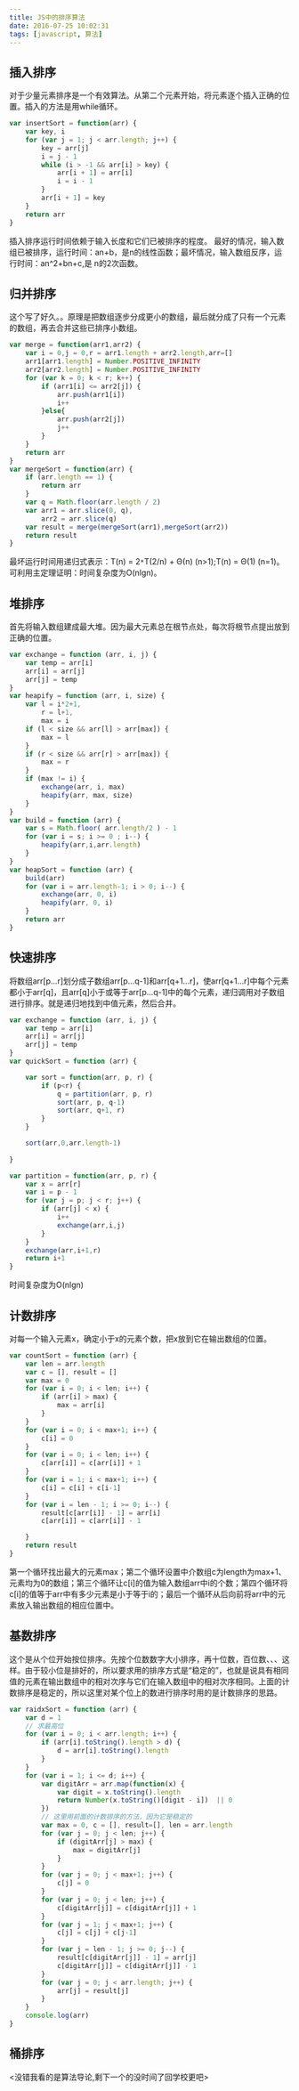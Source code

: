 ```yaml
---
title: JS中的排序算法
date: 2016-07-25 10:02:31
tags: [javascript, 算法]
---
```

## 插入排序
对于少量元素排序是一个有效算法。从第二个元素开始，将元素逐个插入正确的位置。插入的方法是用while循环。

```javascript
var insertSort = function(arr) {
	var key, i
	for (var j = 1; j < arr.length; j++) {
		key = arr[j]
		i = j - 1
		while (i > -1 && arr[i] > key) {
			arr[i + 1] = arr[i]	
			i = i - 1
		}
		arr[i + 1] = key
	}
	return arr
}
```
<!--more-->
插入排序运行时间依赖于输入长度和它们已被排序的程度。
最好的情况，输入数组已被排序，运行时间：an+b，是n的线性函数；最坏情况，输入数组反序，运行时间：an^2+bn+c,是 n的2次函数。

## 归并排序
这个写了好久。。原理是把数组逐步分成更小的数组，最后就分成了只有一个元素的数组，再去合并这些已排序小数组。

```javascript
var merge = function(arr1,arr2) {
	var i = 0,j = 0,r = arr1.length + arr2.length,arr=[]
	arr1[arr1.length] = Number.POSITIVE_INFINITY
	arr2[arr2.length] = Number.POSITIVE_INFINITY
	for (var k = 0; k < r; k++) {
		if (arr1[i] <= arr2[j]) {
			arr.push(arr1[i])
			i++
		}else{
			arr.push(arr2[j])
			j++
		}
	}
	return arr
}
var mergeSort = function(arr) {
	if (arr.length == 1) {
		return arr
	}
	var q = Math.floor(arr.length / 2)
	var arr1 = arr.slice(0, q),
		arr2 = arr.slice(q)
	var result = merge(mergeSort(arr1),mergeSort(arr2))
	return result
}
```
最坏运行时间用递归式表示：T(n) = 2`*`T(2/n) + Θ(n) (n>1);T(n) = Θ(1) (n=1)。可利用主定理证明：时间复杂度为O(nlgn)。

## 堆排序
首先将输入数组建成最大堆。因为最大元素总在根节点处，每次将根节点提出放到正确的位置。

```js
var exchange = function (arr, i, j) {
	var temp = arr[i]
	arr[i] = arr[j]
	arr[j] = temp
}
var heapify = function (arr, i, size) {
	var l = i*2+1,
		r = l+1,
		max = i
	if (l < size && arr[l] > arr[max]) {
		max = l
	}
	if (r < size && arr[r] > arr[max]) {
		max = r
	}
	if (max != i) {
		exchange(arr, i, max)
		heapify(arr, max, size)
	}
}
var build = function (arr) {
	var s = Math.floor( arr.length/2 ) - 1
	for (var i = s; i >= 0 ; i--) {
		heapify(arr,i,arr.length)
	}
}
var heapSort = function (arr) {
	build(arr)
	for (var i = arr.length-1; i > 0; i--) {
		exchange(arr, 0, i)
		heapify(arr, 0, i)
	}
	return arr
}
```
## 快速排序
将数组arr[p...r]划分成子数组arr[p...q-1]和arr[q+1...r]，使arr[q+1...r]中每个元素都小于arr[q]，且arr[q]小于或等于arr[p...q-1]中的每个元素，递归调用对子数组进行排序。就是递归地找到中值元素，然后合并。

```js
var exchange = function (arr, i, j) {
	var temp = arr[i]
	arr[i] = arr[j]
	arr[j] = temp
}
var quickSort = function (arr) {

	var sort = function(arr, p, r) {
		if (p<r) {
			q = partition(arr, p, r)
			sort(arr, p, q-1)
			sort(arr, q+1, r)
		}
	}

	sort(arr,0,arr.length-1)
	
}

var partition = function(arr, p, r) {
	var x = arr[r]
	var i = p - 1
	for (var j = p; j < r; j++) {
		if (arr[j] < x) {
			i++
			exchange(arr,i,j)
		}
	}
	exchange(arr,i+1,r)
	return i+1
}
```
时间复杂度为O(nlgn)

## 计数排序
对每一个输入元素x，确定小于x的元素个数，把x放到它在输出数组的位置。

```js
var countSort = function (arr) {
	var len = arr.length
	var c = [], result = []
	var max = 0 
	for (var i = 0; i < len; i++) {
		if (arr[i] > max) {
			max = arr[i]
		}
	}
	for (var i = 0; i < max+1; i++) {
		c[i] = 0
	}
	for (var i = 0; i < len; i++) {
		c[arr[i]] = c[arr[i]] + 1
	}
	for (var i = 1; i < max+1; i++) {
		c[i] = c[i] + c[i-1]
	}
	for (var i = len - 1; i >= 0; i--) {
		result[c[arr[i]] - 1] = arr[i]
		c[arr[i]] = c[arr[i]] - 1

	}
	return result
}
```
第一个循环找出最大的元素max；第二个循环设置中介数组c为length为max+1、元素均为0的数组；第三个循环让c[i]的值为输入数组arr中i的个数；第四个循环将c[i]的值等于arr中有多少元素是小于等于i的；最后一个循环从后向前将arr中的元素放入输出数组的相应位置中。

## 基数排序
这个是从个位开始按位排序。先按个位数数字大小排序，再十位数，百位数、、、这样。由于较小位是排好的，所以要求用的排序方式是“稳定的”，也就是说具有相同值的元素在输出数组中的相对次序与它们在输入数组中的相对次序相同。上面的计数排序是稳定的，所以这里对某个位上的数进行排序时用的是计数排序的思路。

```js
var raidxSort = function (arr) {
	var d = 1
	// 求最高位
	for (var i = 0; i < arr.length; i++) {
		if (arr[i].toString().length > d) {
			d = arr[i].toString().length
		}
	}
	for (var i = 1; i <= d; i++) {
		var digitArr = arr.map(function(x) {
			var digit = x.toString().length
			return Number(x.toString()[digit - i])  || 0
		})
		// 这里用前面的计数排序的方法，因为它是稳定的
		var max = 0, c = [], result=[], len = arr.length
		for (var j = 0; j < len; j++) {
			if (digitArr[j] > max) {
				max = digitArr[j]
			}
		}
		for (var j = 0; j < max+1; j++) {
			c[j] = 0
		}
		for (var j = 0; j < len; j++) {
			c[digitArr[j]] = c[digitArr[j]] + 1
		}
		for (var j = 1; j < max+1; j++) {
			c[j] = c[j] + c[j-1]
		}
		for (var j = len - 1; j >= 0; j--) {
			result[c[digitArr[j]] - 1] = arr[j]
			c[digitArr[j]] = c[digitArr[j]] - 1
		}
		for (var j = 0; j < arr.length; j++) {
			arr[j] = result[j]
		}
	}
	console.log(arr)
}
```
## 桶排序

<没错我看的是算法导论,剩下一个的没时间了回学校更吧>